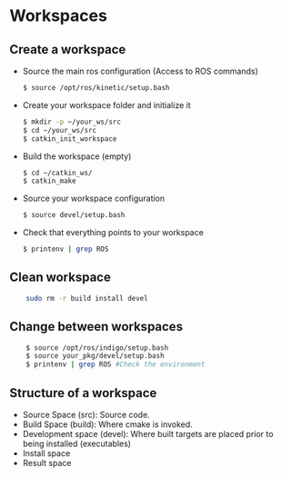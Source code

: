 # Workspaces

## Create a workspace

-	Source the main ros configuration (Access to ROS commands)
	```bash
	$ source /opt/ros/kinetic/setup.bash
	```
- Create your workspace folder and initialize it
	```bash
	$ mkdir -p ~/your_ws/src
	$ cd ~/your_ws/src
	$ catkin_init_workspace
	```
- Build the workspace (empty)
	```bash
	$ cd ~/catkin_ws/
	$ catkin_make
	```
- Source your workspace configuration
	```bash
	$ source devel/setup.bash
	```
- Check that everything points to your workspace
	```bash
	$ printenv | grep ROS
	```

## Clean workspace
```bash
	sudo rm -r build install devel
```

## Change between workspaces
```bash
	$ source /opt/ros/indigo/setup.bash
	$ source your_pkg/devel/setup.bash
	$ printenv | grep ROS #Check the environment
```
## Structure of a workspace

-	Source Space (src):	Source code.
-	Build Space (build):	Where cmake is invoked.
-	Development space (devel):	Where built targets are placed prior to being	installed (executables)
-	Install space
-	Result space
